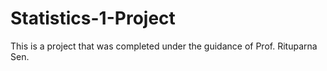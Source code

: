# Statistics-1-Project
This is a project that was completed under the guidance of Prof. Rituparna Sen.
